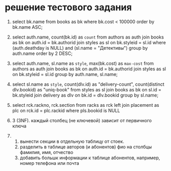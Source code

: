 # решение тестового задания

1. select bk.name from books as bk where bk.cost < 100000 order by bk.name ASC;

2. select auth.name, count(bk.id) as `count` from authors as auth 
    join books as bk on auth.id = bk.authorid
    join styles as sl on bk.styleid = sl.id
    where (auth.deathday is NULL) and (sl.name = "Детективы")
    group by auth.name order by 2 DESC;

3. select auth.name, sl.name as `style`, max(bk.cost) as `max-cost`
    from authors as auth
    join books as bk on auth.id = bk.authorid
    join styles as sl on bk.styleid = sl.id
    group by auth.name, sl.name;

4. select sl.name as `style`, count(dlv.id) as "delivery-count", count(distinct dlv.bookid) as "uniq-book"
    from styles as sl
    join books as bk on sl.id = bk.styleid
    join delivery as dlv on bk.id = dlv.bookid
    group by sl.name;
    
5. select rck.rackno, rck.section from racks as rck
    left join placement as plc on rck.id = plc.rackid
    where pls.bookid is NULL

6. 3 (3NF).  каждый столбец (не ключевой) зависит от первичного ключа

7. 
    1. вынести секции в отдельную таблицу от стоек.
    2. разделить в таблице авторов (и абонентов) фио на столбцы фамилия, имя, отчество
    3. добавить большк информации к таблице абонентов, например, номер телефона или почта